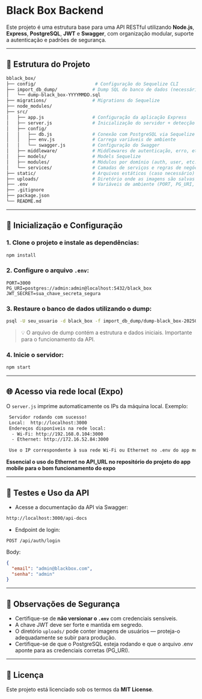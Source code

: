 # Black Box Backend

Este projeto é uma estrutura base para uma API RESTful utilizando **Node.js**, **Express**, **PostgreSQL**, **JWT** e **Swagger**, com organização modular, suporte a autenticação e padrões de segurança.

---

## 📁 Estrutura do Projeto

```bash
bblack_box/
├── config/                      # Configuração do Sequelize CLI
├── import_db_dump/             # Dump SQL do banco de dados (necessário rodar após clonar)
│   └── dump-black_box-YYYYMMDD.sql
├── migrations/                 # Migrations do Sequelize
├── node_modules/
├── src/
│   ├── app.js                  # Configuração da aplicação Express
│   ├── server.js               # Inicialização do servidor + detecção automática do IP local
│   ├── config/
│   │   ├── db.js               # Conexão com PostgreSQL via Sequelize
│   │   ├── env.js              # Carrega variáveis de ambiente
│   │   └── swagger.js          # Configuração do Swagger
│   ├── middleware/             # Middlewares de autenticação, erro, etc.
│   ├── models/                 # Models Sequelize
│   ├── modules/                # Módulos por domínio (auth, user, etc.)
│   └── services/               # Camadas de serviços e regras de negócio
├── static/                     # Arquivos estáticos (caso necessário)
├── uploads/                    # Diretório onde as imagens são salvas
├── .env                        # Variáveis de ambiente (PORT, PG_URI, JWT_SECRET, etc.)
├── .gitignore
├── package.json
└── README.md
```

---

## 🚀 Inicialização e Configuração

### 1. Clone o projeto e instale as dependências:
```bash
npm install
```

### 2. Configure o arquivo `.env`:
```env
PORT=3000
PG_URI=postgres://admin:admin@localhost:5432/black_box
JWT_SECRET=sua_chave_secreta_segura
```

### 3. Restaure o banco de dados utilizando o dump:
```bash
psql -U seu_usuario -d black_box -f import_db_dump/dump-black_box-20250417.sql
```

> 💡 O arquivo de dump contém a estrutura e dados iniciais. Importante para o funcionamento da API.

### 4. Inicie o servidor:
```bash
npm start
```

---

## 🌐 Acesso via rede local (Expo)

O `server.js` imprime automaticamente os IPs da máquina local. Exemplo:

```bash
 Servidor rodando com sucesso!
 Local:  http://localhost:3000
 Endereços disponíveis na rede local:
  - Wi-Fi: http://192.168.0.104:3000
  - Ethernet: http://172.16.52.84:3000

 Use o IP correspondente à sua rede Wi-Fi ou Ethernet no .env do app mobile.
```
**Essencial o uso do Ethernet no API_URL no repositório do projeto do app mobile para o bom funcionamento do expo**

---

## 🧪 Testes e Uso da API

- Acesse a documentação da API via Swagger:
```bash
http://localhost:3000/api-docs
```

- Endpoint de login:
```http
POST /api/auth/login
```
Body:
```json
{
  "email": "admin@blackbox.com",
  "senha": "admin"
}
```

---

## 🔐 Observações de Segurança

- Certifique-se de **não versionar o `.env`** com credenciais sensíveis.
- A chave JWT deve ser forte e mantida em segredo.
- O diretório `uploads/` pode conter imagens de usuários — proteja-o adequadamente se subir para produção.
-  Certifique-se de que o PostgreSQL esteja rodando e que o arquivo .env aponte para as credenciais corretas (PG_URI).

---

## 📝 Licença

Este projeto está licenciado sob os termos da **MIT License**.

